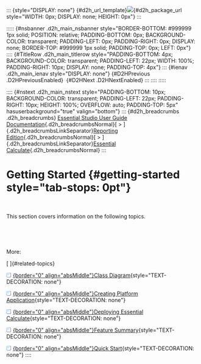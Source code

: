 ::: {style="DISPLAY: none"}
[](ms-xhelp:///?Id=d2h_url_template){#d2h_url_template}![](!package_url!){#d2h_package_url style="WIDTH: 0px; DISPLAY: none; HEIGHT: 0px"}
:::

::::: {#nsbanner .d2h_main_nsbanner style="BORDER-BOTTOM: #999999 1px solid; POSITION: relative; PADDING-BOTTOM: 0px; BACKGROUND-COLOR: transparent; PADDING-LEFT: 0px; PADDING-RIGHT: 0px; DISPLAY: none; BORDER-TOP: #999999 1px solid; PADDING-TOP: 0px; LEFT: 0px"}
:::: {#TitleRow .d2h_main_titlerow style="PADDING-BOTTOM: 4px; BACKGROUND-COLOR: transparent; PADDING-LEFT: 22px; WIDTH: 100%; PADDING-RIGHT: 10px; DISPLAY: none; PADDING-TOP: 4px"}
::: {#ienav .d2h_main_ienav style="DISPLAY: none"}
[](ms-xhelp:///?Id=be0d1089-d54c-4d65-b223-5f6630a9e223){#D2HPrevious .D2HPreviousEnabled}  [](ms-xhelp:///?Id=7fa38ffd-85c3-4a2e-802b-bd4950f483ed){#D2HNext .D2HNextEnabled}
:::
::::
:::::

:::: {#nstext .d2h_main_nstext style="PADDING-BOTTOM: 10px; BACKGROUND-COLOR: transparent; PADDING-LEFT: 22px; PADDING-RIGHT: 10px; HEIGHT: 100%; OVERFLOW: auto; PADDING-TOP: 5px" hasuserbackground="true" valign="bottom"}
::: {#d2h_breadcrumbs .d2h_breadcrumbs}
[Essential Studio User Guide Documentation](ms-xhelp:///?Id=12457748-09e3-4d74-a240-8e049cedf030){.d2h_breadcrumbsNormal}[ \> ]{.d2h_breadcrumbsLinkSeparator}[Reporting Edition](ms-xhelp:///?Id=027aa5b6-6676-4f93-ad23-c20e8c45792e){.d2h_breadcrumbsNormal}[ \> ]{.d2h_breadcrumbsLinkSeparator}[Essential Calculate](ms-xhelp:///?Id=2ea52c7f-a332-43bd-9ca7-2ea0898ff54e){.d2h_breadcrumbsNormal}
:::

# Getting Started {#getting-started style="tab-stops: 0pt"}

 

This section covers information on the following topics.

 

 

More:

[ ]{#related-topics}

[![](button.gif){border="0" align="absMiddle"}Class Diagram](ms-xhelp:///?Id=7fa38ffd-85c3-4a2e-802b-bd4950f483ed){style="TEXT-DECORATION: none"}

[![](button.gif){border="0" align="absMiddle"}Creating Platform Application](ms-xhelp:///?Id=6b80bb26-0e6b-411b-87a8-8d5523b8b934){style="TEXT-DECORATION: none"}

[![](button.gif){border="0" align="absMiddle"}Deploying Essential Calculate](ms-xhelp:///?Id=0439049a-346f-4522-9134-2db1e1fa8346){style="TEXT-DECORATION: none"}

[![](button.gif){border="0" align="absMiddle"}Feature Summary](ms-xhelp:///?Id=fdfa040a-b260-4801-a832-9fc0771e5974){style="TEXT-DECORATION: none"}

[![](button.gif){border="0" align="absMiddle"}Quick Start](ms-xhelp:///?Id=8b9f071e-6da4-4dc1-a6a4-5ebd1001b54e){style="TEXT-DECORATION: none"}
::::
